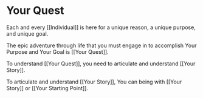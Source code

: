 # Your Quest
Each and every [[Individual]] is here for a unique reason, a unique purpose, and unique goal. 

The epic adventure through life that you must engage in to accomplish Your Purpose and Your Goal is [[Your Quest]]. 

To understand [[Your Quest]], you need to articulate and understand [[Your Story]]. 

To articulate and understand [[Your Story]], You can being with [[Your Story]] or [[Your Starting Point]].  